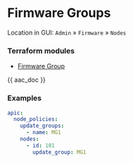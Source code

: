 # Firmware Groups

Location in GUI:
`Admin` » `Firmware` » `Nodes`

### Terraform modules

* [Firmware Group](https://registry.terraform.io/modules/netascode/firmware-group/aci/latest)

{{ aac_doc }}
### Examples

```yaml
apic:
  node_policies:
    update_groups:
      - name: MG1
    nodes:
      - id: 101
        update_group: MG1
```
